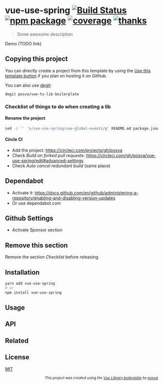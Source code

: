 # vue-use-spring [![Build Status](https://badgen.net/circleci/github/posva/vue-use-spring/v2)](https://circleci.com/gh/posva/vue-use-spring) [![npm package](https://badgen.net/npm/v/vue-use-spring)](https://www.npmjs.com/package/vue-use-spring) [![coverage](https://badgen.net/codecov/c/github/posva/vue-use-spring/v2)](https://codecov.io/github/posva/vue-use-spring) [![thanks](https://badgen.net/badge/thanks/♥/pink)](https://github.com/posva/thanks)

> Some awesome description

Demo (TODO link)

## Copying this project

You can directly create a project from this template by using the [Use this template button](https://github.com/posva/vue-motion-boilerplate/generate) if you plan on hosting it on GitHub.

You can also use [degit](https://github.com/Rich-Harris/degit):

```sh
degit posva/vue-ts-lib-boilerplate
```

### Checklist of things to do when creating a lib

#### Rename the project

```sh
sed -i '' 's/vue-use-spring/vue-global-events/g' README.md package.json .github/workflows/release-tag.yml size-checks/*
```

#### Circle CI

- Add the project: https://circleci.com/projects/gh/posva
- Check _Build on forked pull requests_: https://circleci.com/gh/posva/vue-use-spring/edit#advanced-settings
- Check _Auto cancel redundant build_ (same place)

## Dependabot

- Activate it: https://docs.github.com/en/github/administering-a-repository/enabling-and-disabling-version-updates
- Or use dependabot.com

## Github Settings

- Activate Sponsor section

## Remove this section

Remove the section _Checklist_ before releasing.

## Installation

```sh
yarn add vue-use-spring
# or
npm install vue-use-spring
```

## Usage

## API

## Related

## License

[MIT](http://opensource.org/licenses/MIT)

<div align="right">
<sub><em>
This project was created using the <a href="https://github.com/posva/vue-ts-lib-boilerplate" rel="nofollow">Vue Library boilerplate</a> by <a href="https://github.com/posva" rel="nofollow">posva</a>
</em></sub>
</div>
